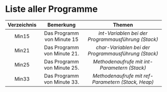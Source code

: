 # Liste aller Programme

|Verzeichnis|Bemerkung|Themen|
|:---:|:---:|:---:|
|Min15|Das Programm von Minute 15|*int-Variablen bei der Programmausführung (Stack)*|
|Min21|Das Programm von Minute 21.|*char-Variablen bei der Programmausführung (Stack)*|
|Min25|Das Programm von Minute 25.|*Methodenaufrufe mit int-Parametern (Stack)*|
|Min33|Das Programm von Minute 33.|*Methodenaufrufe mit ref-Parametern (Stack, Heap)*|
